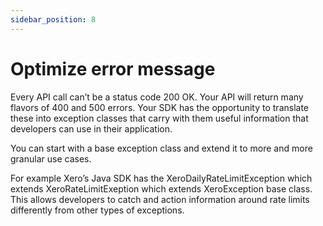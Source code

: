 ```yaml
---
sidebar_position: 8
---
```


# Optimize error message
Every API call can’t be a status code 200 OK. Your API will return many flavors of 400 and 500 errors. Your SDK has the opportunity to translate these into exception classes that carry with them useful information that developers can use in their application. 

You can start with a base exception class and extend it to more and more granular use cases. 

For example Xero’s Java SDK has the XeroDailyRateLimitException which extends XeroRateLimitExeption which extends XeroException base class. This allows developers to catch and action information around rate limits differently from other types of exceptions. 

